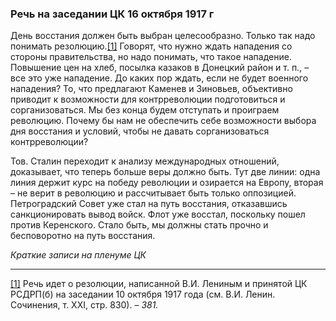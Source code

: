 ### Речь на заседании ЦК 16 октября 1917 г

День восстания должен быть выбран целесообразно. Только так надо понимать резолюцию.[[1]](#_ftn1) Говорят, что нужно ждать нападения со стороны правительства, но надо понимать, что такое нападение. Повышение цен на хлеб, посылка казаков в Донецкий район и т. п., – все это уже нападение. До каких пор ждать, если не будет военного нападения? То, что предлагают Каменев и Зиновьев, объективно приводит к возможности для контрреволюции подготовиться и сорганизоваться. Мы без конца будем отступать и проиграем революцию. Почему бы нам не обеспечить себе возможности выбора дня восстания и условий, чтобы не давать сорганизоваться контрреволюции?

Тов. Сталин переходит к анализу международных отношений, доказывает, что теперь больше веры должно быть. Тут две линии: одна линия держит курс на победу революции и озирается на Европу, вторая – не верит в революцию и рассчитывает быть только оппозицией. Петроградский Совет уже стал на путь восстания, отказавшись санкционировать вывод войск. Флот уже восстал, поскольку пошел против Керенского. Стало быть, мы должны стать прочно и бесповоротно на путь восстания.

_Краткие записи на пленуме ЦК_

  

---

[[1]](#_ftnref1) Речь идет о резолюции, написанной В.И. Лениным и принятой ЦК РСДРП(б) на заседании 10 октября 1917 года (см. В.И. Ленин. Сочинения, т. XXI, стр. 830). – _381._